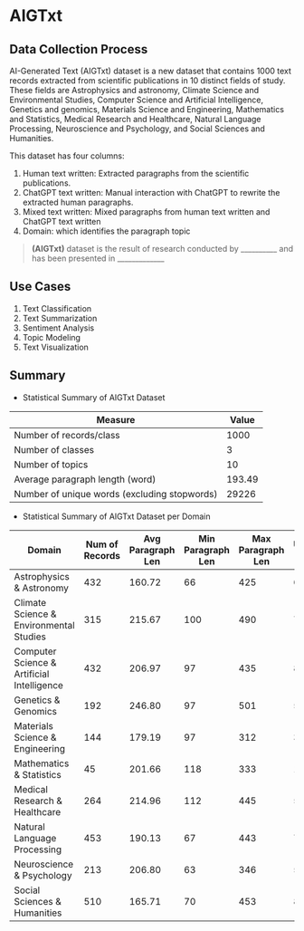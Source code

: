 # AIGTxt

## Data Collection Process
AI-Generated Text (AIGTxt) dataset is a new dataset that contains 1000 text records extracted from scientific publications in 10 distinct fields of study. These fields are Astrophysics and astronomy, Climate Science and Environmental Studies, Computer Science and Artificial Intelligence, Genetics and genomics, Materials Science and Engineering, Mathematics and Statistics, Medical Research and Healthcare, Natural Language Processing, Neuroscience and Psychology, and Social Sciences and Humanities. 

This dataset has four columns:
1. Human text written: Extracted paragraphs from the scientific publications.
2. ChatGPT text written: Manual interaction with ChatGPT to rewrite the extracted human paragraphs.
3. Mixed text written: Mixed paragraphs from human text written and ChatGPT text written 
4. Domain: which identifies the paragraph topic

> **(AIGTxt)** dataset is the result of research conducted by __________ and has been presented in _____________

## Use Cases
1. Text Classification
2. Text Summarization
3. Sentiment Analysis
4. Topic Modeling
5. Text Visualization

## Summary
- Statistical Summary of AIGTxt Dataset
  
|   Measure                                      |   Value  |
| -----------------------------------------------|----------|
| Number of records/class                        | 1000     |
| Number of classes                              | 3        |
| Number of topics                               | 10       |
| Average paragraph length (word)                | 193.49   |
| Number of unique words (excluding stopwords)   | 29226    |


 
- Statistical Summary of AIGTxt Dataset per Domain
  
| Domain                                     |   Num of Records |   Avg Paragraph Len |  Min Paragraph Len  |  Max Paragraph Len   |  Unique Words  |
| -------------------------------------------|------------------|---------------------|---------------------|----------------------|----------------|
| Astrophysics & Astronomy                   | 432              | 160.72              | 66                  | 425                  | 6806           |
| Climate Science & Environmental Studies    | 315              | 215.67              | 100                 | 490                  | 7114           |
| Computer Science & Artificial Intelligence | 432              | 206.97              | 97                  | 435                  | 8310           |
| Genetics & Genomics                        | 192              | 246.80              | 97                  | 501                  | 5190           |
| Materials Science & Engineering            | 144              | 179.19              | 97                  | 312                  | 3021           |
| Mathematics & Statistics                   | 45               | 201.66              | 118                 | 333                  | 1516           |
| Medical Research & Healthcare              | 264              | 214.96              | 112                 | 445                  | 5576           |
| Natural Language Processing                | 453              | 190.13              | 67                  | 443                  | 7131           |
| Neuroscience & Psychology                  | 213              | 206.80              | 63                  | 346                  | 5123           |
| Social Sciences & Humanities               | 510              | 165.71              | 70                  | 453                  | 8908           |


